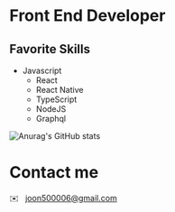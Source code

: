 # Front End Developer

## Favorite Skills
- Javascript
  * React
  * React Native
  * TypeScript
  * NodeJS
  * Graphql

![Anurag's GitHub stats](https://github-readme-stats.vercel.app/api?username=pastino&show_icons=true&theme=radical)

# Contact me
✉️ &nbsp;&nbsp;joon500006@gmail.com

